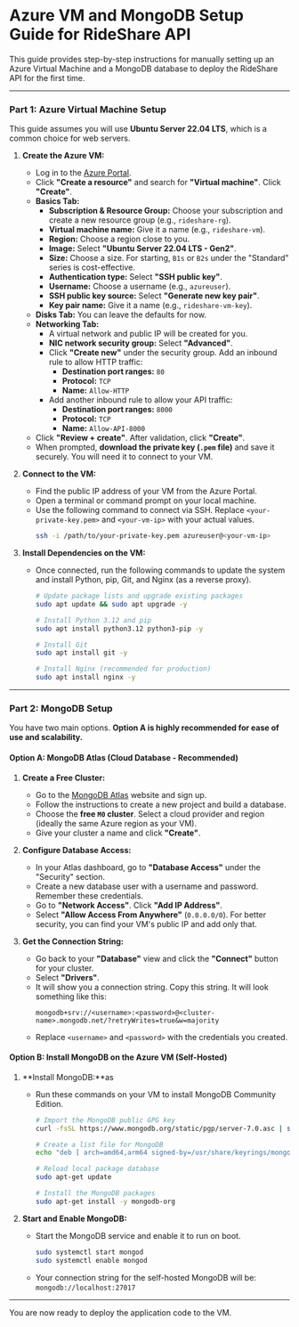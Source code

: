 # Azure VM and MongoDB Setup Guide for RideShare API

This guide provides step-by-step instructions for manually setting up an Azure Virtual Machine and a MongoDB database to deploy the RideShare API for the first time.

---

### **Part 1: Azure Virtual Machine Setup**

This guide assumes you will use **Ubuntu Server 22.04 LTS**, which is a common choice for web servers.

1.  **Create the Azure VM:**
    *   Log in to the [Azure Portal](https://portal.azure.com).
    *   Click **"Create a resource"** and search for **"Virtual machine"**. Click **"Create"**.
    *   **Basics Tab:**
        *   **Subscription & Resource Group:** Choose your subscription and create a new resource group (e.g., `rideshare-rg`).
        *   **Virtual machine name:** Give it a name (e.g., `rideshare-vm`).
        *   **Region:** Choose a region close to you.
        *   **Image:** Select **"Ubuntu Server 22.04 LTS - Gen2"**.
        *   **Size:** Choose a size. For starting, `B1s` or `B2s` under the "Standard" series is cost-effective.
        *   **Authentication type:** Select **"SSH public key"**.
        *   **Username:** Choose a username (e.g., `azureuser`).
        *   **SSH public key source:** Select **"Generate new key pair"**.
        *   **Key pair name:** Give it a name (e.g., `rideshare-vm-key`).
    *   **Disks Tab:** You can leave the defaults for now.
    *   **Networking Tab:**
        *   A virtual network and public IP will be created for you.
        *   **NIC network security group:** Select **"Advanced"**.
        *   Click **"Create new"** under the security group. Add an inbound rule to allow HTTP traffic:
            *   **Destination port ranges:** `80`
            *   **Protocol:** `TCP`
            *   **Name:** `Allow-HTTP`
        *   Add another inbound rule to allow your API traffic:
            *   **Destination port ranges:** `8000`
            *   **Protocol:** `TCP`
            *   **Name:** `Allow-API-8000`
    *   Click **"Review + create"**. After validation, click **"Create"**.
    *   When prompted, **download the private key (`.pem` file)** and save it securely. You will need it to connect to your VM.

2.  **Connect to the VM:**
    *   Find the public IP address of your VM from the Azure Portal.
    *   Open a terminal or command prompt on your local machine.
    *   Use the following command to connect via SSH. Replace `<your-private-key.pem>` and `<your-vm-ip>` with your actual values.
        ```bash
        ssh -i /path/to/your-private-key.pem azureuser@<your-vm-ip>
        ```

3.  **Install Dependencies on the VM:**
    *   Once connected, run the following commands to update the system and install Python, pip, Git, and Nginx (as a reverse proxy).
        ```bash
        # Update package lists and upgrade existing packages
        sudo apt update && sudo apt upgrade -y

        # Install Python 3.12 and pip
        sudo apt install python3.12 python3-pip -y

        # Install Git
        sudo apt install git -y

        # Install Nginx (recommended for production)
        sudo apt install nginx -y
        ```

---

### **Part 2: MongoDB Setup**

You have two main options. **Option A is highly recommended for ease of use and scalability.**

#### **Option A: MongoDB Atlas (Cloud Database - Recommended)**

1.  **Create a Free Cluster:**
    *   Go to the [MongoDB Atlas](https://www.mongodb.com/cloud/atlas) website and sign up.
    *   Follow the instructions to create a new project and build a database.
    *   Choose the **free `M0` cluster**. Select a cloud provider and region (ideally the same Azure region as your VM).
    *   Give your cluster a name and click **"Create"**.

2.  **Configure Database Access:**
    *   In your Atlas dashboard, go to **"Database Access"** under the "Security" section.
    *   Create a new database user with a username and password. Remember these credentials.
    *   Go to **"Network Access"**. Click **"Add IP Address"**.
    *   Select **"Allow Access From Anywhere"** (`0.0.0.0/0`). For better security, you can find your VM's public IP and add only that.

3.  **Get the Connection String:**
    *   Go back to your **"Database"** view and click the **"Connect"** button for your cluster.
    *   Select **"Drivers"**.
    *   It will show you a connection string. Copy this string. It will look something like this:
        ```
        mongodb+srv://<username>:<password>@<cluster-name>.mongodb.net/?retryWrites=true&w=majority
        ```
    *   Replace `<username>` and `<password>` with the credentials you created.

#### **Option B: Install MongoDB on the Azure VM (Self-Hosted)**

1.  **Install MongoDB:**as

    *   Run these commands on your VM to install MongoDB Community Edition.
        ```bash
        # Import the MongoDB public GPG key
        curl -fsSL https://www.mongodb.org/static/pgp/server-7.0.asc | sudo gpg -o /usr/share/keyrings/mongodb-server-7.0.gpg --dearmor

        # Create a list file for MongoDB
        echo "deb [ arch=amd64,arm64 signed-by=/usr/share/keyrings/mongodb-server-7.0.gpg ] https://repo.mongodb.org/apt/ubuntu jammy/mongodb-org/7.0 multiverse" | sudo tee /etc/apt/sources.list.d/mongodb-org-7.0.list

        # Reload local package database
        sudo apt-get update

        # Install the MongoDB packages
        sudo apt-get install -y mongodb-org
        ```

2.  **Start and Enable MongoDB:**
    *   Start the MongoDB service and enable it to run on boot.
        ```bash
        sudo systemctl start mongod
        sudo systemctl enable mongod
        ```
    *   Your connection string for the self-hosted MongoDB will be: `mongodb://localhost:27017`

---

You are now ready to deploy the application code to the VM.
